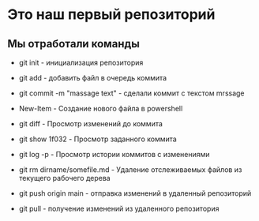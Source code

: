 # Это наш первый репозиторий

## Мы отработали команды

* git init - инициализация репозитория

* git add - добавить файл в очередь коммита

* git commit -m "massage text" - сделали коммит с текстом mrssage 

* New-Item - Создание нового файла в powershell

* git diff - Просмотр изменений до коммита

* git show 1f032 - Просмотр заданного коммита

* git log -p - Просмотр истории коммитов с изменениями

* git rm dirname/somefile.md - Удаление отслеживаемых файлов из текущего рабочего дерева

* git push origin main - отправка изменений в удаленный репозиторий

* git pull - получение изменений из удаленного репозитория
